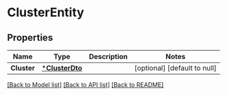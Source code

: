 # ClusterEntity

## Properties
Name | Type | Description | Notes
------------ | ------------- | ------------- | -------------
**Cluster** | [***ClusterDto**](ClusterDTO.md) |  | [optional] [default to null]

[[Back to Model list]](../README.md#documentation-for-models) [[Back to API list]](../README.md#documentation-for-api-endpoints) [[Back to README]](../README.md)


